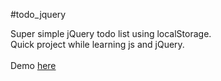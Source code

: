 #todo_jquery

Super simple jQuery todo list using localStorage.
<br>Quick project while learning js and jQuery.
<br><br>Demo <a href="http://mathic.duckdns.org/todo_jquery/" target="_blank">here</a>
